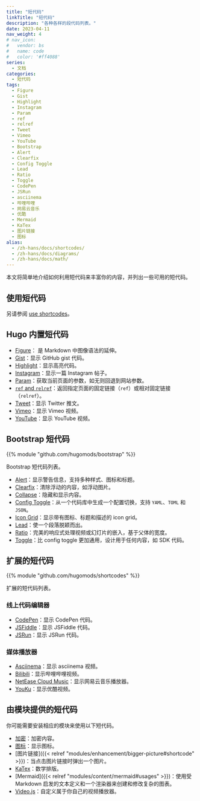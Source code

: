 ```yaml
---
title: "短代码"
linkTitle: "短代码"
description: "各种各样的段代码列表。"
date: 2023-04-11
nav_weight: 4
# nav_icon:
#   vendor: bs
#   name: code
#   color: '#ff4088'
series:
  - 文档
categories:
  - 短代码
tags:
  - Figure
  - Gist
  - Highlight
  - Instagram
  - Param
  - ref
  - relref
  - Tweet
  - Vimeo
  - YouTube
  - Bootstrap
  - Alert
  - Clearfix
  - Config Toggle
  - Lead
  - Ratio
  - Toggle
  - CodePen
  - JSRun
  - asciinema
  - 哔哩哔哩
  - 网易云音乐
  - 优酷
  - Mermaid
  - KaTex
  - 图片链接
  - 图标
alias:
  - /zh-hans/docs/shortcodes/
  - /zh-hans/docs/diagrams/
  - /zh-hans/docs/math/
---
```


本文将简单地介绍如何利用短代码来丰富你的内容，并列出一些可用的短代码。

## 使用短代码

另请参阅 [use shortcodes](https://gohugo.io/content-management/shortcodes/#use-shortcodes)。

## Hugo 内置短代码

- [Figure](https://gohugo.io/content-management/shortcodes/#figure)： 是 Markdown 中图像语法的延伸。
- [Gist](https://gohugo.io/content-management/shortcodes/#gist)：显示 GitHub gist 代码。
- [Highlight](https://gohugo.io/content-management/shortcodes/#highlight)：显示高亮代码。
- [Instagram](https://gohugo.io/content-management/shortcodes/#instagram)：显示一篇 Instagram 帖子。
- [Param](https://gohugo.io/content-management/shortcodes/#param)：获取当前页面的参数，如无则回退到网站参数。
- [`ref` and `relref`](https://gohugo.io/content-management/shortcodes/#ref-and-relref)：返回指定页面的固定链接（`ref`）或相对固定链接（`relref`）。
- [Tweet](https://gohugo.io/content-management/shortcodes/#tweet)：显示 Twitter 推文。
- [Vimeo](https://gohugo.io/content-management/shortcodes/#vimeo)：显示 Vimeo 视频。
- [YouTube](https://gohugo.io/content-management/shortcodes/#youtube)：显示 YouTube 视频。

## Bootstrap 短代码

{{% module "github.com/hugomods/bootstrap" %}}

Bootstrap 短代码列表。

* [Alert](https://hugomods.com/en/bootstrap/alert/)：显示警告信息，支持多种样式、图标和标题。
* [Clearfix](https://hugomods.com/en/bootstrap/clearfix/)：清除浮动的内容，如浮动图片。
* [Collapse](https://hugomods.com/en/bootstrap/collapse/)：隐藏和显示内容。
* [Config Toggle](https://hugomods.com/en//bootstrap/config-toggle/)：从一个代码库中生成一个配置切换，支持 `YAML`、`TOML` 和 `JSON`。
* [Icon Grid](https://hugomods.com/en/bootstrap/icon-grid/)：显示带有图标、标题和描述的 icon grid。
* [Lead](https://hugomods.com/en/bootstrap/lead/)：使一个段落脱颖而出。
* [Ratio](https://hugomods.com/en/bootstrap/ratio/)：完美的响应式处理视频或幻灯片的嵌入，基于父体的宽度。
* [Toggle](https://hugomods.com/en/bootstrap/toggle/)：比 config toggle 更加通用，设计用于任何内容，如 SDK 代码。

## 扩展的短代码

{{% module "github.com/hugomods/shortcodes" %}}

扩展的短代码列表。

### 线上代码编辑器

- [CodePen](https://hugomods.com/en/docs/shortcodes/codepen/)：显示 CodePen 代码。
- [JSFiddle](https://hugomods.com/en/docs/shortcodes/jsfiddle/)：显示 JSFiddle 代码。
- [JSRun](https://hugomods.com/en/docs/shortcodes/jsrun/)：显示 JSRun 代码。

### 媒体播放器

- [Asciinema](https://hugomods.com/en/docs/shortcodes/asciinema/)：显示 asciinema 视频。
- [Bilibili](https://hugomods.com/en/docs/shortcodes/bilibili/)：显示哔哩哔哩视频。
- [NetEase Cloud Music](https://hugomods.com/en/docs/shortcodes/netease-cloud-music/)：显示网易云音乐播放器。
- [YouKu](https://hugomods.com/en/docs/shortcodes/youku/)：显示优酷视频。

## 由模块提供的短代码

你可能需要安装相应的模块来使用以下短代码。

- [加密](https://hugomods.com/en/docs/content/encrypt/)：加密内容。
- [图标](https://hugomods.com/en/docs/icons/#use-icons-via-shortcode)：显示图标。
- [图片链接]({{< relref "modules/enhancement/bigger-picture#shortcode" >}})：当点击图片链接时弹出一个图片。
- [KaTex](https://hugomods.com/en/docs/content/katex#usage)：数学排版。
- [Mermaid]({{< relref "modules/content/mermaid#usages" >}})：使用受 Markdown 启发的文本定义和一个渲染器来创建和修改复杂的图表。
- [Video.js](https://hugomods.com/en/docs/media/video-js/)：自定义属于你自己的视频播放器。
